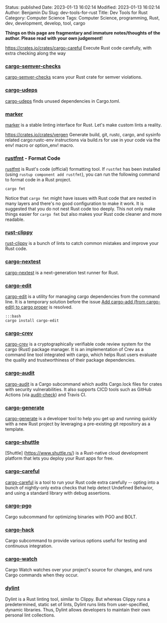 Status: published
Date: 2023-01-13 16:02:14
Modified: 2023-01-13 16:02:14
Author: Benjamin Du
Slug: dev-tools-for-rust
Title: Dev Tools for Rust
Category: Computer Science
Tags: Computer Science, programming, Rust, dev, development, develop, tool, cargo

**Things on this page are fragmentary and immature notes/thoughts of the author. Please read with your own judgement!**

https://crates.io/crates/cargo-careful
Execute Rust code carefully, with extra checking along the way

### [cargo-semver-checks](https://crates.io/crates/cargo-semver-checks)
[cargo-semver-checks](https://crates.io/crates/cargo-semver-checks)
scans your Rust crate for semver violations.

### [cargo-udeps](https://github.com/est31/cargo-udeps)
[cargo-udeps](https://github.com/est31/cargo-udeps)
finds unused dependencies in Cargo.toml.

### [marker](https://github.com/rust-marker/marker)
[marker](https://github.com/rust-marker/marker)
is a stable linting interface for Rust. Let's make custom lints a reality.

https://crates.io/crates/vergen
Generate build, git, rustc, cargo, and sysinfo related cargo:rustc-env instructions via build.rs 
for use in your code via the env! macro or option_env! macro.

### [rustfmt](https://github.com/rust-lang/rustfmt) - Format Code
[rustfmt](https://github.com/rust-lang/rustfmt)
is Rust's code (official) formatting tool.
If `rustfmt` has been installed (using `rustup component add rustfmt`),
you can run the following command to format code in a Rust project.

    cargo fmt 

Notice that `cargo fmt` might have issues with Rust code 
that are nested in many layers
and there's no good configuration to make it work.
It is suggested that you do not nest Rust code too deeply. 
This not only make things easier for `cargo fmt`
but also makes your Rust code cleaner and more readable.

### [rust-clippy](https://github.com/rust-lang/rust-clippy)
[rust-clippy](https://github.com/rust-lang/rust-clippy)
is a bunch of lints to catch common mistakes and improve your Rust code.

### [cargo-nextest](https://github.com/nextest-rs/nextest)

[cargo-nextest](https://github.com/nextest-rs/nextest)
is a next-generation test runner for Rust.

### [cargo-edit](https://github.com/killercup/cargo-edit)

[cargo-edit](https://github.com/killercup/cargo-edit)
is a utility for managing cargo dependencies from the command line.
It is a temporary solution before the issue
[Add cargo-add (from cargo-edit) to cargo proper](https://github.com/rust-lang/cargo/issues/5586)
is resolved.

    :::bash
    cargo install cargo-edit

### [cargo-crev](https://github.com/crev-dev/cargo-crev)
[cargo-crev](https://github.com/crev-dev/cargo-crev)
is a cryptographically verifiable code review system for the cargo (Rust) package manager.
It is an implementation of Crev as a command line tool integrated with cargo,
which helps Rust users evaluate the quality and trustworthiness of their package dependencies.

### [cargo-audit](https://github.com/RustSec/cargo-audit)
[cargo-audit](https://github.com/RustSec/cargo-audit)
is a Cargo subcommand
which audits Cargo.lock files for crates with security vulnerabilities.
It also supports CICD tools such as GitHub Actions 
(via [audit-check](https://github.com/actions-rs/audit-check))
and Travis CI.

### [cargo-generate](https://github.com/cargo-generate/cargo-generate)
[cargo-generate](https://github.com/cargo-generate/cargo-generate)
is a developer tool to help you get up and running quickly with a new Rust project 
by leveraging a pre-existing git repository as a template.


### [cargo-shuttle](https://github.com/shuttle-hq/shuttle)
[Shuttle] (https://www.shuttle.rs/)
is a Rust-native cloud development platform that lets you deploy your Rust apps for free.


### [cargo-careful](https://github.com/RalfJung/cargo-careful)
[cargo-careful](https://github.com/RalfJung/cargo-careful)
is a tool to run your Rust code extra carefully 
-- opting into a bunch of nightly-only extra checks that help detect Undefined Behavior, 
and using a standard library with debug assertions.

### [cargo-pgo](https://github.com/Kobzol/cargo-pgo)

Cargo subcommand for optimizing binaries with PGO and BOLT.

### [cargo-hack](https://github.com/taiki-e/cargo-hack)
Cargo subcommand to provide various options useful for testing and continuous integration.

### [cargo-watch](https://github.com/watchexec/cargo-watch)
Cargo Watch watches over your project's source for changes, 
and runs Cargo commands when they occur.

### [dylint](https://github.com/trailofbits/dylint)
Dylint is a Rust linting tool, similar to Clippy. 
But whereas Clippy runs a predetermined, static set of lints, 
Dylint runs lints from user-specified, dynamic libraries. 
Thus, Dylint allows developers to maintain their own personal lint collections.

